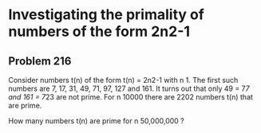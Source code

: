 #  Investigating the primality of numbers of the form 2n2-1
## Problem 216


Consider numbers t(n) of the form t(n) = 2n2-1 with n  1.
The first such numbers are 7, 17, 31, 49, 71, 97, 127 and 161.
It turns out that only 49 = 7*7 and 161 = 7*23 are not prime.
For n  10000 there are 2202 numbers t(n)  that are prime.

How many numbers t(n) are prime for n  50,000,000 ?




